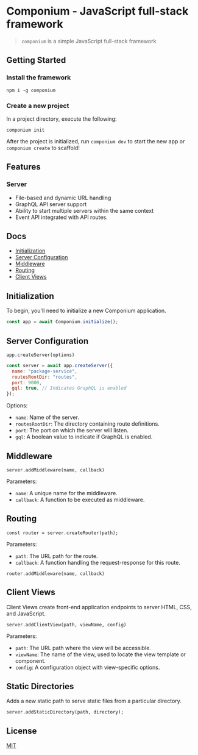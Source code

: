 # Componium - JavaScript full-stack framework

> `componium` is a simple JavaScript full-stack framework

## Getting Started

### Install the framework

```
npm i -g componium
```

### Create a new project

In a project directory, execute the following:

```
componium init
```

After the project is initialized, run `componium dev` to start the new app or `componium create` to scaffold!

## Features

### Server

- File-based and dynamic URL handling
- GraphQL API server support
- Ability to start multiple servers within the same context
- Event API integrated with API routes.

## Docs

- [Initialization](#initialization)
- [Server Configuration](#server-configuration)
- [Middleware](#middleware)
- [Routing](#routing)
- [Client Views](#client-views)

## Initialization

To begin, you'll need to initialize a new Componium application.

```javascript
const app = await Componium.initialize();
```

## Server Configuration

`app.createServer(options)`

```javascript
const server = await app.createServer({
  name: "package-service",
  routesRootDir: "routes",
  port: 9000,
  gql: true, // Indicates GraphQL is enabled
});
```

Options:

- `name`: Name of the server.
- `routesRootDir`: The directory containing route definitions.
- `port`: The port on which the server will listen.
- `gql`: A boolean value to indicate if GraphQL is enabled.

## Middleware

`server.addMiddleware(name, callback)`

Parameters:

- `name`: A unique name for the middleware.
- `callback`: A function to be executed as middleware.

## Routing

`const router = server.createRouter(path);`

Parameters:

- `path`: The URL path for the route.
- `callback`: A function handling the request-response for this route.

`router.addMiddleware(name, callback)`

## Client Views

Client Views create front-end application endpoints to server HTML, CSS, and JavaScript.

`server.addClientView(path, viewName, config)`

Parameters:

- `path`: The URL path where the view will be accessible.
- `viewName`: The name of the view, used to locate the view template or component.
- `config`: A configuration object with view-specific options.

## Static Directories

Adds a new static path to serve static files from a particular directory.

`server.addStaticDirectory(path, directory);`

## License

[MIT](LICENSE)
